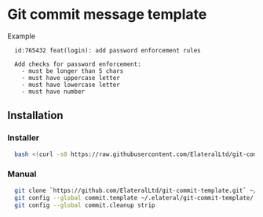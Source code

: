 # Git commit message template

Example
```
  id:765432 feat(login): add password enforcement rules

  Add checks for password enforcement:
    - must be longer than 5 chars
    - must have uppercase letter
    - must have lowercase letter
    - must have number
```

## Installation

### Installer
```bash
  bash <(curl -s0 https://raw.githubusercontent.com/ElateralLtd/git-commit-template/master/install.sh)
```

### Manual

```bash
  git clone `https://github.com/ElateralLtd/git-commit-template.git` ~/.elateral/git-commit-template
  git config --global commit.template ~/.elateral/git-commit-template/.git-commit-template.txt
  git config --global commit.cleanup strip
```